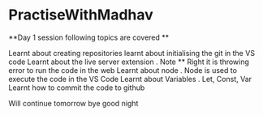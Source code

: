 # PractiseWithMadhav

**Day 1 session following topics are covered **

Learnt about creating repositories
learnt about initialising the git in the VS code
Learnt about the live server extension . Note ** Right it is throwing error to run the code in the web
Learnt about node . Node is used to execute the code in the VS Code
Learnt about Variables . Let, Const, Var 
Learnt how to commit the code to github

Will continue tomorrow bye good night 
